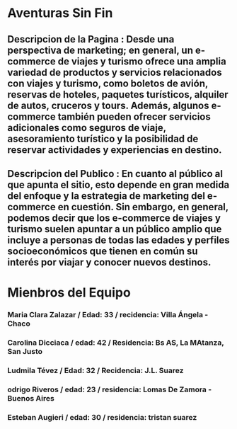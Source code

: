 # Aventuras Sin Fin 

## Descripcion de la Pagina : Desde una perspectiva de marketing; en general, un e-commerce de viajes y turismo ofrece una amplia variedad de productos y servicios relacionados con viajes y turismo, como boletos de avión, reservas de hoteles, paquetes turísticos, alquiler de autos, cruceros y tours. Además, algunos e-commerce también pueden ofrecer servicios adicionales como seguros de viaje, asesoramiento turístico y la posibilidad de reservar actividades y experiencias en destino.

## Descripcion del Publico : En cuanto al público al que apunta el sitio, esto depende en gran medida del enfoque y la estrategia de marketing del e-commerce en cuestión. Sin embargo, en general, podemos decir que los e-commerce de viajes y turismo suelen apuntar a un público amplio que incluye a personas de todas las edades y perfiles socioeconómicos que tienen en común su interés por viajar y conocer nuevos destinos.

# Mienbros del Equipo 
### Maria Clara Zalazar / Edad: 33 / recidencia: Villa Ángela - Chaco 
### Carolina Dicciaca / edad: 42 / Residencia: Bs AS, La MAtanza, San Justo 
### Ludmila Tévez / Edad: 32 / Recidencia: J.L. Suarez
### odrigo Riveros / edad: 23 / residencia: Lomas De Zamora - Buenos Aires
### Esteban Augieri / edad: 30 / residencia: tristan suarez